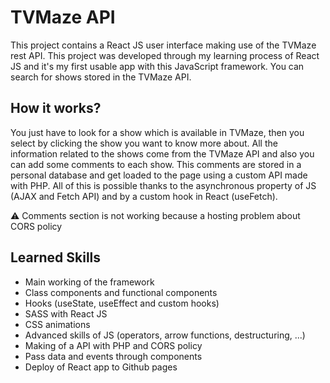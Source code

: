 # TVMaze API
This project contains a React JS user interface making use of the TVMaze rest API. This project was developed through my learning process of React JS and it's my first usable app with this JavaScript framework. You can search for shows stored in the TVMaze API.

## How it works?
You just have to look for a show which is available in TVMaze, then you select by clicking the show you want to know more about. All the information related to the shows come from the TVMaze API and also you can add some comments to each show. This comments are stored in a personal database and get loaded to the page using a custom API made with PHP. All of this is possible thanks to the asynchronous property of JS (AJAX and Fetch API) and by a custom hook in React (useFetch).

⚠️ Comments section is not working because a hosting problem about CORS policy

## Learned Skills
- Main working of the framework
- Class components and functional components
- Hooks (useState, useEffect and custom hooks)
- SASS with React JS
- CSS animations
- Advanced skills of JS (operators, arrow functions, destructuring, ...)
- Making of a API with PHP and CORS policy
- Pass data and events through components
- Deploy of React app to Github pages
